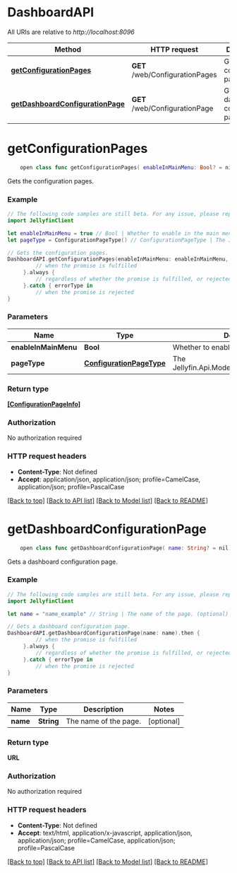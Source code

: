 # DashboardAPI

All URIs are relative to *http://localhost:8096*

Method | HTTP request | Description
------------- | ------------- | -------------
[**getConfigurationPages**](DashboardAPI.md#getconfigurationpages) | **GET** /web/ConfigurationPages | Gets the configuration pages.
[**getDashboardConfigurationPage**](DashboardAPI.md#getdashboardconfigurationpage) | **GET** /web/ConfigurationPage | Gets a dashboard configuration page.


# **getConfigurationPages**
```swift
    open class func getConfigurationPages( enableInMainMenu: Bool? = nil,  pageType: ConfigurationPageType? = nil) -> Promise<[ConfigurationPageInfo]>
```

Gets the configuration pages.

### Example 
```swift
// The following code samples are still beta. For any issue, please report via http://github.com/OpenAPITools/openapi-generator/issues/new
import JellyfinClient

let enableInMainMenu = true // Bool | Whether to enable in the main menu. (optional)
let pageType = ConfigurationPageType() // ConfigurationPageType | The Jellyfin.Api.Models.ConfigurationPageInfo. (optional)

// Gets the configuration pages.
DashboardAPI.getConfigurationPages(enableInMainMenu: enableInMainMenu, pageType: pageType).then {
         // when the promise is fulfilled
     }.always {
         // regardless of whether the promise is fulfilled, or rejected
     }.catch { errorType in
         // when the promise is rejected
}
```

### Parameters

Name | Type | Description  | Notes
------------- | ------------- | ------------- | -------------
 **enableInMainMenu** | **Bool** | Whether to enable in the main menu. | [optional] 
 **pageType** | [**ConfigurationPageType**](.md) | The Jellyfin.Api.Models.ConfigurationPageInfo. | [optional] 

### Return type

[**[ConfigurationPageInfo]**](ConfigurationPageInfo.md)

### Authorization

No authorization required

### HTTP request headers

 - **Content-Type**: Not defined
 - **Accept**: application/json, application/json; profile=CamelCase, application/json; profile=PascalCase

[[Back to top]](#) [[Back to API list]](../README.md#documentation-for-api-endpoints) [[Back to Model list]](../README.md#documentation-for-models) [[Back to README]](../README.md)

# **getDashboardConfigurationPage**
```swift
    open class func getDashboardConfigurationPage( name: String? = nil) -> Promise<URL>
```

Gets a dashboard configuration page.

### Example 
```swift
// The following code samples are still beta. For any issue, please report via http://github.com/OpenAPITools/openapi-generator/issues/new
import JellyfinClient

let name = "name_example" // String | The name of the page. (optional)

// Gets a dashboard configuration page.
DashboardAPI.getDashboardConfigurationPage(name: name).then {
         // when the promise is fulfilled
     }.always {
         // regardless of whether the promise is fulfilled, or rejected
     }.catch { errorType in
         // when the promise is rejected
}
```

### Parameters

Name | Type | Description  | Notes
------------- | ------------- | ------------- | -------------
 **name** | **String** | The name of the page. | [optional] 

### Return type

**URL**

### Authorization

No authorization required

### HTTP request headers

 - **Content-Type**: Not defined
 - **Accept**: text/html, application/x-javascript, application/json, application/json; profile=CamelCase, application/json; profile=PascalCase

[[Back to top]](#) [[Back to API list]](../README.md#documentation-for-api-endpoints) [[Back to Model list]](../README.md#documentation-for-models) [[Back to README]](../README.md)

